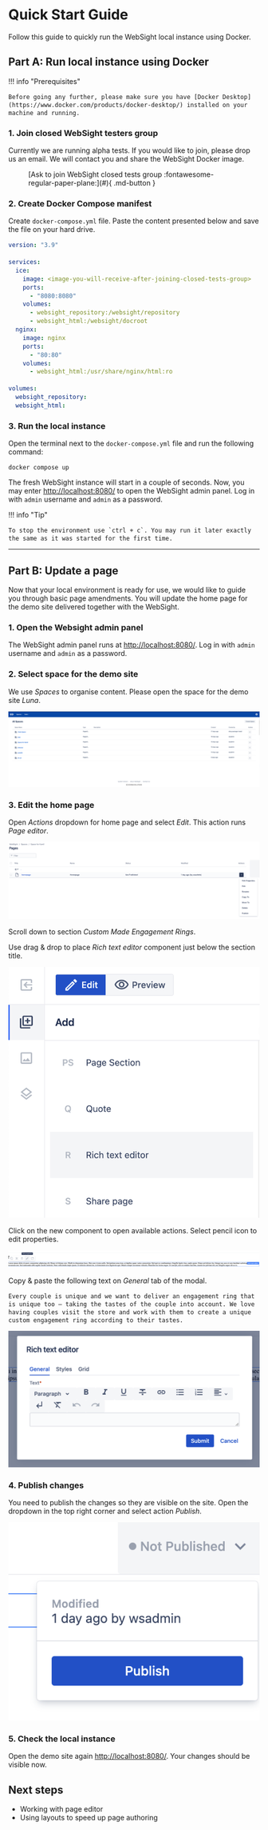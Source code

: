 # Quick Start Guide

Follow this guide to quickly run the WebSight local instance using Docker.

## Part A: Run local instance using Docker

!!! info "Prerequisites"

    Before going any further, please make sure you have [Docker Desktop](https://www.docker.com/products/docker-desktop/) installed on your machine and running.

### 1. Join closed WebSight testers group

Currently we are running alpha tests. If you would like to join, please drop us an email. We will contact you and share the WebSight Docker image.

<figure markdown>
  [Ask to join WebSight closed tests group :fontawesome-regular-paper-plane:](#){ .md-button }
</figure>

### 2. Create Docker Compose manifest

Create `docker-compose.yml` file. Paste the content presented below and save the file on your hard drive.

``` yaml title="docker-compose.yml"
version: "3.9"

services:
  ice:
    image: <image-you-will-receive-after-joining-closed-tests-group>
    ports:
      - "8080:8080"
    volumes:
      - websight_repository:/websight/repository
      - websight_html:/websight/docroot
  nginx:
    image: nginx
    ports:
      - "80:80"
    volumes:
      - websight_html:/usr/share/nginx/html:ro

volumes:
  websight_repository:
  websight_html:
```

### 3. Run the local instance

Open the terminal next to the `docker-compose.yml` file and run the following command:

```
docker compose up
```

The fresh WebSight instance will start in a couple of seconds. Now, you may enter [http://localhost:8080/](http://localhost:8080/) to open the WebSight admin panel.
Log in with `admin` username and `admin` as a password.

!!! info "Tip"
  
    To stop the environment use `ctrl + c`. You may run it later exactly the same as it was started for the first time.

---

## Part B: Update a page

Now that your local environment is ready for use, we would like to guide you through basic page amendments. You will update the home page for the demo site delivered together with the WebSight.

### 1. Open the Websight admin panel

The WebSight admin panel runs at [http://localhost:8080/](http://localhost:8080/). Log in with `admin` username and `admin` as a password.

### 2. Select space for the demo site

We use _Spaces_ to organise content. Please open the space for the demo site _Luna_.

![Spaces](./quick-start-spaces.png)

### 3. Edit the home page

Open _Actions_ dropdown for home page and select _Edit_. This action runs _Page editor_. 

![Actions available for a page](./quick-start-page-actions.png)

Scroll down to section _Custom Made Engagement Rings_.

Use drag & drop to place _Rich text editor_ component just below the section title. 

![Rich text editor available in component tree](./quick-start-RTE-component.png)

Click on the new component to open available actions. Select pencil icon to edit properties.

![Actions available for RTE component](./quick-start-RTE-editing.png)

Copy & paste the following text on _General_ tab of the modal.

```
Every couple is unique and we want to deliver an engagement ring that is unique too – taking the tastes of the couple into account. We love having couples visit the store and work with them to create a unique custom engagement ring according to their tastes.
```

![RTE component properties](./quick-start-RTE-properties.png)

### 4. Publish changes

You need to publish the changes so they are visible on the site. Open the dropdown in the top right corner and select action _Publish_.

![Publish page action](./quick-start-publish-page.png)

### 5. Check the local instance 

Open the demo site again [http://localhost:8080/](http://localhost:8080/). Your changes should be visible now.

## Next steps

- Working with page editor
- Using layouts to speed up page authoring